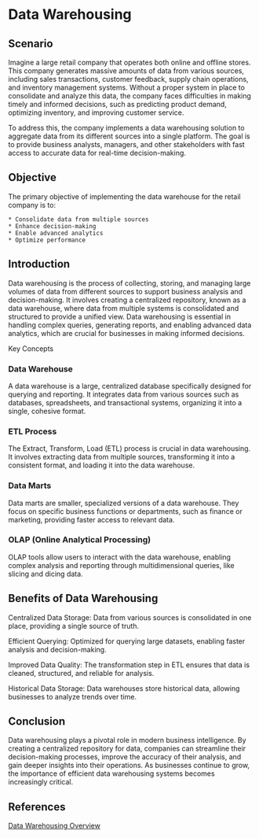   

# Data Warehousing



## Scenario



Imagine a large retail company that operates both online and offline stores. This company generates massive amounts of data from various sources, including sales transactions, customer feedback, supply chain operations, and inventory management systems. Without a proper system in place to consolidate and analyze this data, the company faces difficulties in making timely and informed decisions, such as predicting product demand, optimizing inventory, and improving customer service.

To address this, the company implements a data warehousing solution to aggregate data from its different sources into a single platform. The goal is to provide business analysts, managers, and other stakeholders with fast access to accurate data for real-time decision-making.



## Objective



The primary objective of implementing the data warehouse for the retail company is to:

    * Consolidate data from multiple sources
    * Enhance decision-making
    * Enable advanced analytics
    * Optimize performance

  

## Introduction

  

Data warehousing is the process of collecting, storing, and managing large volumes of data from different sources to support business analysis and decision-making. It involves creating a centralized repository, known as a data warehouse, where data from multiple systems is consolidated and structured to provide a unified view. Data warehousing is essential in handling complex queries, generating reports, and enabling advanced data analytics, which are crucial for businesses in making informed decisions.

Key Concepts

  

### Data Warehouse

  

A data warehouse is a large, centralized database specifically designed for querying and reporting. It integrates data from various sources such as databases, spreadsheets, and transactional systems, organizing it into a single, cohesive format.

  

### ETL Process

The Extract, Transform, Load (ETL) process is crucial in data warehousing. It involves extracting data from multiple sources, transforming it into a consistent format, and loading it into the data warehouse.

  

### Data Marts

Data marts are smaller, specialized versions of a data warehouse. They focus on specific business functions or departments, such as finance or marketing, providing faster access to relevant data.

  

### OLAP (Online Analytical Processing)

OLAP tools allow users to interact with the data warehouse, enabling complex analysis and reporting through multidimensional queries, like slicing and dicing data.

  

## Benefits of Data Warehousing

  

Centralized Data Storage: Data from various sources is consolidated in one place, providing a single source of truth.

Efficient Querying: Optimized for querying large datasets, enabling faster analysis and decision-making.

Improved Data Quality: The transformation step in ETL ensures that data is cleaned, structured, and reliable for analysis.

Historical Data Storage: Data warehouses store historical data, allowing businesses to analyze trends over time.

  

## Conclusion

  

Data warehousing plays a pivotal role in modern business intelligence. By creating a centralized repository for data, companies can streamline their decision-making processes, improve the accuracy of their analysis, and gain deeper insights into their operations. As businesses continue to grow, the importance of efficient data warehousing systems becomes increasingly critical.

  

## References

  

[Data Warehousing Overview](https://www.oracle.com/database/what-is-a-data-warehouse/)

